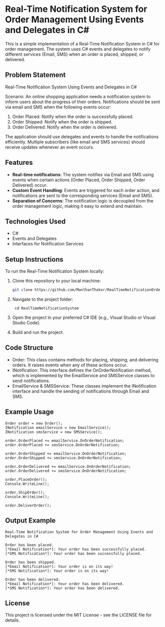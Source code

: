 # Real-Time Notification System for Order Management Using Events and Delegates in C#

This is a simple implementation of a Real-Time Notification System in C# for order management. The system uses C# events and delegates to notify different services (Email, SMS) when an order is placed, shipped, or delivered.

## Problem Statement

Real-Time Notification System Using Events and Delegates in C#

Scenario:
An online shopping application needs a notification system to inform users about the progress of their orders. Notifications should be sent via email and SMS when the following events occur:

1. Order Placed: Notify when the order is successfully placed.
2. Order Shipped: Notify when the order is shipped.
3. Order Delivered: Notify when the order is delivered.

The application should use delegates and events to handle the notifications efficiently. Multiple subscribers (like email and SMS services) should receive updates whenever an event occurs.

## Features

- **Real-time notifications**: The system notifies via Email and SMS using events when certain actions (Order Placed, Order Shipped, Order Delivered) occur.
- **Custom Event Handling**: Events are triggered for each order action, and notifications are sent to the corresponding services (Email and SMS).
- **Separation of Concerns**: The notification logic is decoupled from the order management logic, making it easy to extend and maintain.

## Technologies Used

- C#
- Events and Delegates
- Interfaces for Notification Services

## Setup Instructions

To run the Real-Time Notification System locally:

1. Clone this repository to your local machine:
   ```bash
   git clone https://github.com/ManthanThakor/RealTimeNotificationOrderManagementSystem-.git

2. Navigate to the project folder:

		cd RealTimeNotificationSystem

3. Open the project in your preferred C# IDE (e.g., Visual Studio or Visual Studio Code).

4. Build and run the project.

## Code Structure

 - Order: This class contains methods for placing, shipping, and delivering orders. It raises events when any of these actions occur.
 - INotification: This interface defines the OnOrderNotification method, which is implemented by the EmailService and SMSService classes to send notifications.
 - EmailService & SMSService: These classes implement the INotification interface and handle the sending of notifications through Email and SMS.

## Example Usage

	Order order = new Order();
	INotification emailService = new EmailService();
	INotification smsService = new SMSService();

	order.OrderPlaced += emailService.OnOrderNotification;
	order.OrderPlaced += smsService.OnOrderNotification;

	order.OrderShipped += emailService.OnOrderNotification;
	order.OrderShipped += smsService.OnOrderNotification;

	order.OrderDelivered += emailService.OnOrderNotification;
	order.OrderDelivered += smsService.OnOrderNotification;

	order.PlaceOrder();
	Console.WriteLine();

	order.ShipOrder();
	Console.WriteLine();

	order.DeliverOrder();

## Output Example

	Real-Time Notification System for Order Management Using Events and Delegates in C#

	Order has been placed.
	[*Email Notification*]: Your order has been successfully placed.
	[*SMS Notification*]: Your order has been successfully placed.

	Order has been shipped.
	[*Email Notification*]: Your order is on its way!
	[*SMS Notification*]: Your order is on its way!

	Order has been delivered.
	[*Email Notification*]: Your order has been delivered.
	[*SMS Notification*]: Your order has been delivered.

## License

This project is licensed under the MIT License - see the LICENSE file for details.
